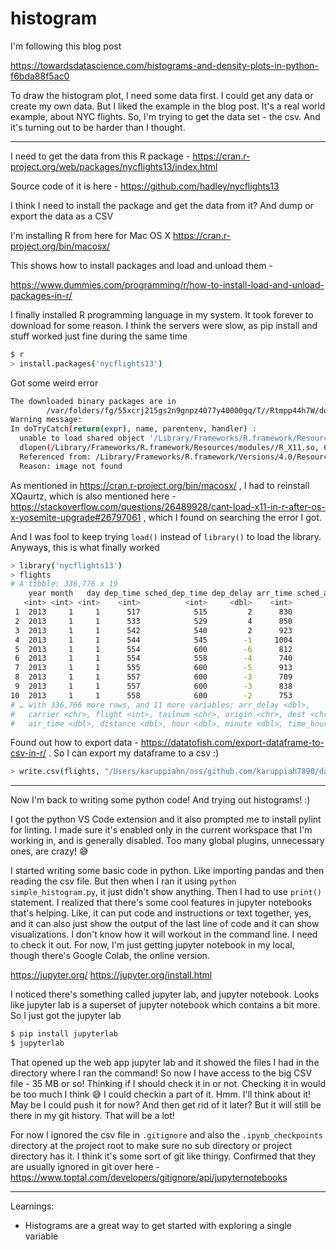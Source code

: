 # histogram

I'm following this blog post

https://towardsdatascience.com/histograms-and-density-plots-in-python-f6bda88f5ac0

To draw the histogram plot, I need some data first. I could get any data
or create my own data. But I liked the example in the blog post. It's a real
world example, about NYC flights. So, I'm trying to get the data set - the csv.
And it's turning out to be harder than I thought.

---

I need to get the data from this R package - 
https://cran.r-project.org/web/packages/nycflights13/index.html

Source code of it is here - https://github.com/hadley/nycflights13

I think I need to install the package and get the data from it? And dump or
export the data as a CSV

I'm installing R from here for Mac OS X
https://cran.r-project.org/bin/macosx/

This shows how to install packages and load and unload them -

https://www.dummies.com/programming/r/how-to-install-load-and-unload-packages-in-r/

I finally installed R programming language in my system. It took forever to
download for some reason. I think the servers were slow, as pip install and
stuff worked just fine during the same time

```bash
$ r
> install.packages('nycflights13')
```

Got some weird error

```bash
The downloaded binary packages are in
        /var/folders/fg/55xcrj215gs2n9gnpz4077y40000gq/T//Rtmpp44h7W/downloaded_packages
Warning message:
In doTryCatch(return(expr), name, parentenv, handler) :
  unable to load shared object '/Library/Frameworks/R.framework/Resources/modules//R_X11.so':
  dlopen(/Library/Frameworks/R.framework/Resources/modules//R_X11.so, 6): Library not loaded: /opt/X11/lib/libSM.6.dylib
  Referenced from: /Library/Frameworks/R.framework/Versions/4.0/Resources/modules/R_X11.so
  Reason: image not found
```

As mentioned in https://cran.r-project.org/bin/macosx/ , I had to reinstall
XQaurtz, which is also mentioned here - https://stackoverflow.com/questions/26489928/cant-load-x11-in-r-after-os-x-yosemite-upgrade#26797061 , which I found on
searching the error I got.

And I was fool to keep trying `load()` instead of `library()` to load the
library. Anyways, this is what finally worked

```bash
> library('nycflights13')
> flights
# A tibble: 336,776 x 19
    year month   day dep_time sched_dep_time dep_delay arr_time sched_arr_time
   <int> <int> <int>    <int>          <int>     <dbl>    <int>          <int>
 1  2013     1     1      517            515         2      830            819
 2  2013     1     1      533            529         4      850            830
 3  2013     1     1      542            540         2      923            850
 4  2013     1     1      544            545        -1     1004           1022
 5  2013     1     1      554            600        -6      812            837
 6  2013     1     1      554            558        -4      740            728
 7  2013     1     1      555            600        -5      913            854
 8  2013     1     1      557            600        -3      709            723
 9  2013     1     1      557            600        -3      838            846
10  2013     1     1      558            600        -2      753            745
# … with 336,766 more rows, and 11 more variables: arr_delay <dbl>,
#   carrier <chr>, flight <int>, tailnum <chr>, origin <chr>, dest <chr>,
#   air_time <dbl>, distance <dbl>, hour <dbl>, minute <dbl>, time_hour <dttm>
```

Found out how to export data - https://datatofish.com/export-dataframe-to-csv-in-r/ .
So I can export my dataframe to a csv :)

```bash
> write.csv(flights, "/Users/karuppiahn/oss/github.com/karuppiah7890/data-stuff/data-analysis/python/plots/histogram/flights.csv", row.names = TRUE)
```

---

Now I'm back to writing some python code! And trying out histograms! :)

I got the python VS Code extension and it also prompted me to install
pylint for linting. I made sure it's enabled only in the current workspace
that I'm working in, and is generally disabled. Too many global plugins,
unnecessary ones, are crazy! 😅

I started writing some basic code in python. Like importing pandas and then
reading the csv file. But then when I ran it using `python simple_histogram.py`,
it just didn't show anything. Then I had to use `print()` statement. I realized
that there's some cool features in jupyter notebooks that's helping. Like,
it can put code and instructions or text together, yes, and it can also
just show the output of the last line of code and it can show visualizations.
I don't know how it will workout in the command line. I need to check it out.
For now, I'm just getting jupyter notebook in my local, though there's Google
Colab, the online version.

https://jupyter.org/
https://jupyter.org/install.html

I noticed there's something called jupyter lab, and jupyter notebook. Looks like
jupyter lab is a superset of jupyter notebook which contains a bit more. So
I just got the jupyter lab

```bash
$ pip install jupyterlab
$ jupyterlab
```

That opened up the web app jupyter lab and it showed the files I had in the
directory where I ran the command! So now I have access to the big CSV file -
35 MB or so! Thinking if I should check it in or not. Checking it in would
be too much I think 😅 I could checkin a part of it. Hmm. I'll think about it!
May be I could push it for now? And then get rid of it later? But it will still
be there in my git history. That will be a lot!

For now I ignored the csv file in `.gitignore` and also the `.ipynb_checkpoints`
directory at the project root to make sure no sub directory or project
directory has it. I think it's some sort of git like thingy. Confirmed that
they are usually ignored in git over here - https://www.toptal.com/developers/gitignore/api/jupyternotebooks



---

Learnings:
* Histograms are a great way to get started with exploring a single variable


